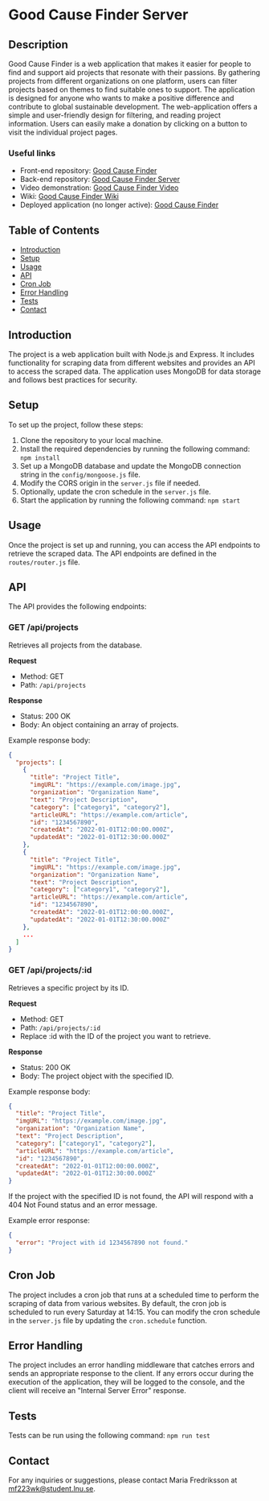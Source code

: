 
# Good Cause Finder Server

## Description

Good Cause Finder is a web application that makes it easier for people to find and support aid projects that resonate with their passions. By gathering projects from different organizations on one platform, users can filter projects based on themes to find suitable ones to support. The application is designed for anyone who wants to make a positive difference and contribute to global sustainable development. The web-application offers a simple and user-friendly design for filtering, and reading project information. Users can easily make a donation by clicking on a button to visit the individual project pages.

### Useful links
- Front-end repository: [Good Cause Finder](https://github.com/upend0/GoodCauseFinder)
- Back-end repository: [Good Cause Finder Server](https://github.com/upend0/GoodCauseFinderServer)
- Video demonstration: [Good Cause Finder Video](https://www.loom.com/share/1dc1c8b943e14ae3ac55bd124210be5a)
- Wiki: [Good Cause Finder Wiki](https://gitlab.lnu.se/1dv613/student/mf223wk/project/-/wikis/home)
- Deployed application (no longer active): [Good Cause Finder](https://cscloud7-221.lnu.se/good-cause-finder/)

## Table of Contents
- [Introduction](#introduction)
- [Setup](#setup)
- [Usage](#usage)
- [API](#api)
- [Cron Job](#cron-job)
- [Error Handling](#error-handling)
- [Tests](#tests)
- [Contact](#contact)

## Introduction

The project is a web application built with Node.js and Express. It includes functionality for scraping data from different websites and provides an API to access the scraped data. The application uses MongoDB for data storage and follows best practices for security.

## Setup

To set up the project, follow these steps:

1. Clone the repository to your local machine.
2. Install the required dependencies by running the following command: `npm install`
3. Set up a MongoDB database and update the MongoDB connection string in the `config/mongoose.js` file.
4. Modify the CORS origin in the `server.js` file if needed.
5. Optionally, update the cron schedule in the `server.js` file.
6. Start the application by running the following command: `npm start`

## Usage

Once the project is set up and running, you can access the API endpoints to retrieve the scraped data. The API endpoints are defined in the `routes/router.js` file. 

## API

The API provides the following endpoints:

### GET /api/projects

Retrieves all projects from the database.

**Request**

- Method: GET
- Path: `/api/projects`

**Response**

- Status: 200 OK
- Body: An object containing an array of projects.

Example response body:

```json
{
  "projects": [
    {
      "title": "Project Title",
      "imgURL": "https://example.com/image.jpg",
      "organization": "Organization Name",
      "text": "Project Description",
      "category": ["category1", "category2"],
      "articleURL": "https://example.com/article",
      "id": "1234567890",
      "createdAt": "2022-01-01T12:00:00.000Z",
      "updatedAt": "2022-01-01T12:30:00.000Z"
    },
    {
      "title": "Project Title",
      "imgURL": "https://example.com/image.jpg",
      "organization": "Organization Name",
      "text": "Project Description",
      "category": ["category1", "category2"],
      "articleURL": "https://example.com/article",
      "id": "1234567890",
      "createdAt": "2022-01-01T12:00:00.000Z",
      "updatedAt": "2022-01-01T12:30:00.000Z"
    },
    ...
  ]
}
```

### GET /api/projects/:id
Retrieves a specific project by its ID.

**Request**

- Method: GET
- Path: `/api/projects/:id`
- Replace :id with the ID of the project you want to retrieve.

**Response**

- Status: 200 OK
- Body: The project object with the specified ID.

Example response body:
```json
{
  "title": "Project Title",
  "imgURL": "https://example.com/image.jpg",
  "organization": "Organization Name",
  "text": "Project Description",
  "category": ["category1", "category2"],
  "articleURL": "https://example.com/article",
  "id": "1234567890",
  "createdAt": "2022-01-01T12:00:00.000Z",
  "updatedAt": "2022-01-01T12:30:00.000Z"
}
```
If the project with the specified ID is not found, the API will respond with a 404 Not Found status and an error message.

Example error response:
```json
{
  "error": "Project with id 1234567890 not found."
}
```

## Cron Job

The project includes a cron job that runs at a scheduled time to perform the scraping of data from various websites. By default, the cron job is scheduled to run every Saturday at 14:15. You can modify the cron schedule in the `server.js` file by updating the `cron.schedule` function.

## Error Handling

The project includes an error handling middleware that catches errors and sends an appropriate response to the client. If any errors occur during the execution of the application, they will be logged to the console, and the client will receive an "Internal Server Error" response.

## Tests

Tests can be run using the following command: `npm run test`

## Contact

For any inquiries or suggestions, please contact Maria Fredriksson at [mf223wk@student.lnu.se](mailto:mf223wk@student.lnu.se).

